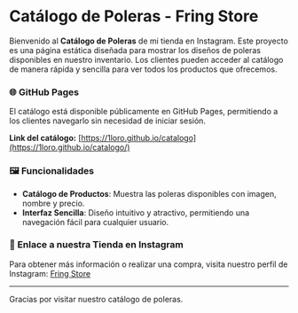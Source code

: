 # Catálogo de Poleras - Fring Store

Bienvenido al **Catálogo de Poleras** de mi tienda en Instagram. Este proyecto es una página estática diseñada para mostrar los diseños de poleras disponibles en nuestro inventario. Los clientes pueden acceder al catálogo de manera rápida y sencilla para ver todos los productos que ofrecemos.

### 🌐 GitHub Pages

El catálogo está disponible públicamente en GitHub Pages, permitiendo a los clientes navegarlo sin necesidad de iniciar sesión.

**Link del catálogo:** [https://1loro.github.io/catalogo](https://1loro.github.io/catalogo/)



### 🖼️ Funcionalidades

- **Catálogo de Productos**: Muestra las poleras disponibles con imagen, nombre y precio.
- **Interfaz Sencilla**: Diseño intuitivo y atractivo, permitiendo una navegación fácil para cualquier usuario.

### 📲 Enlace a nuestra Tienda en Instagram

Para obtener más información o realizar una compra, visita nuestro perfil de Instagram: [Fring Store](https://www.instagram.com/fring_store)

---

Gracias por visitar nuestro catálogo de poleras.
